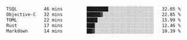 <!--START_SECTION:waka-->

```txt
TSQL          46 mins         ████████░░░░░░░░░░░░░░░░░   32.65 %
Objective-C   32 mins         █████▓░░░░░░░░░░░░░░░░░░░   22.85 %
TOML          22 mins         ████░░░░░░░░░░░░░░░░░░░░░   15.99 %
Rust          17 mins         ███░░░░░░░░░░░░░░░░░░░░░░   12.46 %
Markdown      14 mins         ██▓░░░░░░░░░░░░░░░░░░░░░░   10.39 %
```

<!--END_SECTION:waka-->